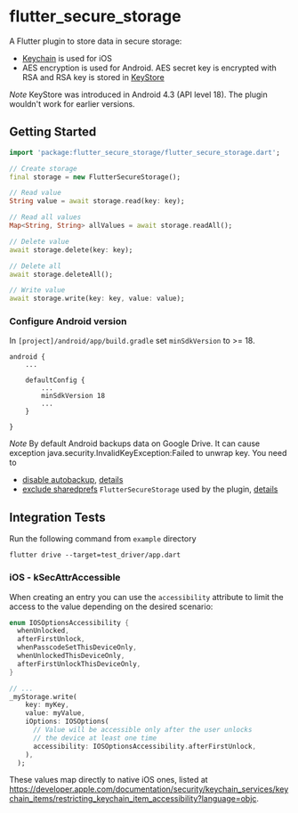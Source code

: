 # flutter_secure_storage

A Flutter plugin to store data in secure storage:
* [Keychain](https://developer.apple.com/library/content/documentation/Security/Conceptual/keychainServConcepts/01introduction/introduction.html#//apple_ref/doc/uid/TP30000897-CH203-TP1) is used for iOS 
* AES encryption is used for Android. AES secret key is encrypted with RSA and RSA key is stored in [KeyStore](https://developer.android.com/training/articles/keystore.html)

*Note* KeyStore was introduced in Android 4.3 (API level 18). The plugin wouldn't work for earlier versions.

## Getting Started
```dart
import 'package:flutter_secure_storage/flutter_secure_storage.dart';

// Create storage
final storage = new FlutterSecureStorage();

// Read value 
String value = await storage.read(key: key);

// Read all values
Map<String, String> allValues = await storage.readAll();

// Delete value 
await storage.delete(key: key);

// Delete all 
await storage.deleteAll();

// Write value 
await storage.write(key: key, value: value);

```

### Configure Android version 
In `[project]/android/app/build.gradle` set `minSdkVersion` to >= 18.
```
android {
    ...
    
    defaultConfig {
        ...
        minSdkVersion 18
        ...
    }

}
```
*Note* By default Android backups data on Google Drive. It can cause exception java.security.InvalidKeyException:Failed to unwrap key. 
You need to 
* [disable autobackup](https://developer.android.com/guide/topics/data/autobackup#EnablingAutoBackup), [details](https://github.com/mogol/flutter_secure_storage/issues/13#issuecomment-421083742)
* [exclude sharedprefs](https://developer.android.com/guide/topics/data/autobackup#IncludingFiles) `FlutterSecureStorage` used by the plugin, [details](https://github.com/mogol/flutter_secure_storage/issues/43#issuecomment-471642126)

## Integration Tests

Run the following command from `example` directory
```
flutter drive --target=test_driver/app.dart
```

### iOS - kSecAttrAccessible

When creating an entry you can use the `accessibility` attribute to limit the access to the value depending on the desired scenario:

```dart
enum IOSOptionsAccessibility {
  whenUnlocked,
  afterFirstUnlock,
  whenPasscodeSetThisDeviceOnly,
  whenUnlockedThisDeviceOnly,
  afterFirstUnlockThisDeviceOnly,
}

// ...
_myStorage.write(
    key: myKey,
    value: myValue,
    iOptions: IOSOptions(
      // Value will be accessible only after the user unlocks 
      // the device at least one time
      accessibility: IOSOptionsAccessibility.afterFirstUnlock,
    ),
  );
```

These values map directly to native iOS ones, listed at <https://developer.apple.com/documentation/security/keychain_services/keychain_items/restricting_keychain_item_accessibility?language=objc>.
